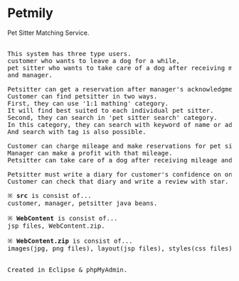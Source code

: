 
<h1> Petmily </h1>
Pet Sitter Matching Service.

<br>
<br>

<pre>
This system has three type users.
customer who wants to leave a dog for a while,
pet sitter who wants to take care of a dog after receiving money,
and manager.

Petsitter can get a reservation after manager's acknowledgment.
Customer can find petsitter in two ways.
First, they can use '1:1 mathing' category.
It will find best suited to each individual pet sitter.
Second, they can search in 'pet sitter search' category.
In this category, they can search with keyword of name or address.
And search with tag is also possible.

Customer can charge mileage and make reservations for pet sitter with mileage.
Manager can make a profit with that mileage.
Petsitter can take care of a dog after receiving mileage and refund that.

Petsitter must write a diary for customer's confidence on only that day.
Customer can check that diary and write a review with star.
</pre>

<pre>
※ <b>src</b> is consist of...</span>
customer, manager, petsitter java beans.

※ <b>WebContent</b> is consist of...
jsp files, WebContent.zip.

※ <b>WebContent.zip</b> is consist of...
images(jpg, png files), layout(jsp files), styles(css files) folder.


Created in Eclipse & phpMyAdmin.
</pre>
